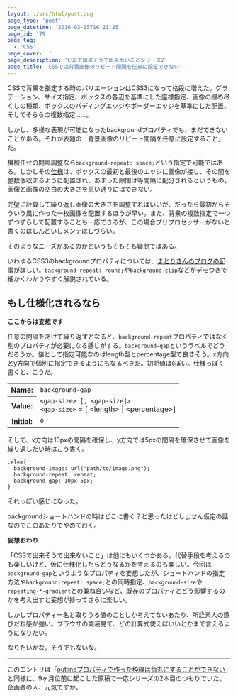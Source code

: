 ```yaml
---
layout: ./src/html/post.pug
page_type: 'post'
page_datetime: '2016-03-15T16:21:25'
page_id: '79'
page_tag:
  - 'CSS'
page_cover: ''
page_description: 'CSSで出来そうで出来ないことシリーズ2'
page_title: 'CSSでは背景画像のリピート間隔を任意に設定できない'
---
```

CSSで背景を指定する時のバリエーションはCSS3になって格段に増えた。グラデーション、サイズ指定、ボックスの各辺を基準にした座標指定、画像の埋め尽くしの種類、ボックスのパディングエッジやボーダーエッジを基準にした配置、そしてそららの複数指定……。

しかし、多様な表現が可能になったbackgroundプロパティでも、まだできないことがある。それが表題の「背景画像のリピート間隔を任意に設定すること」だ。

機械任せの間隔調整なら`background-repeat: space;`という指定で可能ではある。しかしその[仕様](http://www.w3.org/TR/css3-background/#the-background-repeat)は、ボックスの最初と最後のエッジに画像が接し、その間を整数個収まるように配置され、あまった隙間は等間隔に配分されるというもの。画像と画像の空白の大きさを思い通りにはできない。

完璧に計算して繰り返し画像の大きさを調整すればいいが、だったら最初からそういう風に作った一枚画像を配置するほうが早い。また、背景の複数指定で一つずつずらして配置することも一応できるが、この場合プリプロセッサーがないと書くのはしんどいしメンテはしづらい。

そのようなニーズがあるのかというもそもそも疑問ではある。

いわゆるCSS3のbackgroundプロパティについては、[まとりさんのブログの記事](http://unformedbuilding.com/articles/learn-about-css3-background/)が詳しい。`background-repeat: round;`や`background-clip`などがデモつきで細かくわかりやすく解説されている。

## もし仕様化されるなら

**ここからは妄想です**

任意の間隔をあけて繰り返すとなると、`background-repeat`プロパティではなく別のプロパティが必要になる感じがする。`background-gap`というラベルでどうだろうか。値として指定可能なのはlength型とpercentage型で良さそう。x方向とy方向で個別に指定できるようにもなるべきだ。初期値は`0`ぽい。仕様っぽく書くと、こうだ。

<table>
    <tr>
        <th scope="col">Name:</th>
        <td><code>background-gap</code></td>
    </tr>
    <tr>
        <th scope="col">Value:</th>
        <td><code>&lt;gap-size&gt; [, &lt;gap-size]&gt;</code><br>
        <code>&lt;gap-size&gt;</code> = [ &lt;length&gt; | &lt;percentage&gt;]</td>
    </tr>
    <tr>
        <th scope="col">Initial:</th>
        <td><code>0</code></td>
    </tr>
</table>

そして、x方向は10pxの間隔を確保し、y方向では5pxの間隔を確保させて画像を繰り返したい時はこう書く。

<pre title="CSS"><code data-language="css">.elem{
  background-image: url("path/to/image.png");
  background-repeat: repeat;
  background-gap: 10px 5px;
}</code></pre>

それっぽい感じになった。

backgroundショートハンドの時はどこに書く？と思ったけどしょせん仮定の話なのでこのあたりでやめておく。

**妄想おわり**

「CSSで出来そうで出来ないこと」は他にもいくつかある。代替手段を考えるのも楽しいけど、仮に仕様化したらどうなるかを考えるのも楽しい。今回は`background-gap`というようなプロパティを妄想したが、ショートハンドの指定方法や`background-repeat: space;`との同時指定、`background-size`や`repeating-*-gradient`との兼ね合いなど、既存のプロパティとどう影響するのかを考え出すと妄想が捗ってさらに楽しい。

しかしプロパティー名と取りうる値のことしか考えてないあたり、所詮素人の遊びだね感が強い。ブラウザの実装見て、どの計算式使えばいいとかまで言えるようになりたい。

なりたいかな。そうでもないな。

---

このエントリは「[outlineプロパティで作った枠線は角丸にすることができない](http://dskd.jp/archives/73.html)」と同様に、9ヶ月位前に起こした原稿で一応シリーズの2本目のつもりでいた。企画者の人、元気ですか。
